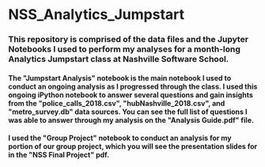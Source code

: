 # NSS_Analytics_Jumpstart
### This repository is comprised of the data files and the Jupyter Notebooks I used to perform my analyses for a month-long Analytics Jumpstart class at Nashville Software School.
#### The "Jumpstart Analysis" notebook is the main notebook I used to conduct an ongoing analysis as I progressed through the class. I used this ongoing iPython notebook to answer several questions and gain insights from the "police_calls_2018.csv", "hubNashville_2018.csv", and "metro_survey.db" data sources. You can see the full list of questions I was able to answer through my analysis on the "Analysis Guide.pdf" file.
#### I used the "Group Project" notebook to conduct an analysis for my portion of our group project, which you will see the presentation slides for in the "NSS Final Project" pdf.
